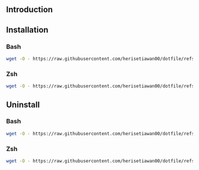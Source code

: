 ## Introduction

## Installation
### Bash
```bash
wget -O - https://raw.githubusercontent.com/herisetiawan00/dotfile/refs/heads/main/install.sh | bash
```

### Zsh
```bash
wget -O - https://raw.githubusercontent.com/herisetiawan00/dotfile/refs/heads/main/install.sh | zsh
```

## Uninstall
### Bash
```bash
wget -O - https://raw.githubusercontent.com/herisetiawan00/dotfile/refs/heads/main/uninstall.sh | bash
```

### Zsh
```bash
wget -O - https://raw.githubusercontent.com/herisetiawan00/dotfile/refs/heads/main/uninstall.sh | zsh
```
